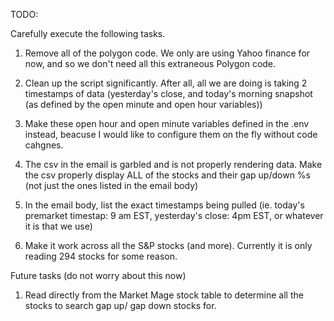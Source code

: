TODO:

Carefully execute the following tasks.

1. Remove all of the polygon code. We only are using Yahoo finance for now, and so we don't need all this extraneous Polygon code.

2. Clean up the script significantly. After all, all we are doing is taking 2 timestamps of data (yesterday's close, and today's morning snapshot (as defined by the open minute and open hour variables))

3. Make these open hour and open minute variables defined in the .env instead, beacuse I would like to configure them on the fly without code cahgnes.

4. The csv in the email is garbled and is not properly rendering data. Make the csv properly display ALL of the stocks and their gap up/down %s (not just the ones listed in the email body)

5. In the email body, list the exact timestamps being pulled (ie. today's premarket timestap: 9 am EST, yesterday's close: 4pm EST, or whatever it is that we use)

4. Make it work across all the S&P stocks (and more). Currently it is only reading 294 stocks for some reason.

Future tasks (do not worry about this now)

1. Read directly from the Market Mage stock table to determine all the stocks to search gap up/ gap down stocks for.
